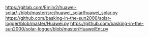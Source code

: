 https://gitlab.com/Emilv2/huawei-solar/-/blob/master/src/huawei_solar/huawei_solar.py
https://github.com/basking-in-the-sun2000/solar-logger/blob/master/Huawei.py
https://github.com/basking-in-the-sun2000/solar-logger/blob/master/HuaweiEnt.py